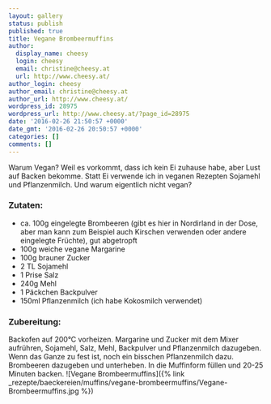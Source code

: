 ```yaml
---
layout: gallery
status: publish
published: true
title: Vegane Brombeermuffins
author:
  display_name: cheesy
  login: cheesy
  email: christine@cheesy.at
  url: http://www.cheesy.at/
author_login: cheesy
author_email: christine@cheesy.at
author_url: http://www.cheesy.at/
wordpress_id: 28975
wordpress_url: http://www.cheesy.at/?page_id=28975
date: '2016-02-26 21:50:57 +0000'
date_gmt: '2016-02-26 20:50:57 +0000'
categories: []
comments: []
---
```

Warum Vegan? Weil es vorkommt, dass ich kein Ei zuhause habe, aber Lust auf Backen bekomme. Statt Ei verwende ich in veganen Rezepten Sojamehl und Pflanzenmilch. Und warum eigentlich nicht vegan?
### Zutaten:
* ca. 100g eingelegte Brombeeren (gibt es hier in Nordirland in der Dose, aber man kann zum Beispiel auch Kirschen verwenden oder andere eingelegte Früchte), gut abgetropft
* 100g weiche vegane Margarine
* 100g brauner Zucker
* 2 TL Sojamehl
* 1 Prise Salz
* 240g Mehl
* 1 Päckchen Backpulver
* 150ml Pflanzenmilch (ich habe Kokosmilch verwendet)
### Zubereitung:
Backofen auf 200°C vorheizen.
Margarine und Zucker mit dem Mixer aufrühren, Sojamehl, Salz, Mehl, Backpulver und Pflanzenmilch dazugeben. Wenn das Ganze zu fest ist, noch ein bisschen Pflanzenmilch dazu. Brombeeren dazugeben und unterheben. In die Muffinform füllen und 20-25 Minuten backen.
![Vegane Brombeermuffins]({% link _rezepte/baeckereien/muffins/vegane-brombeermuffins/Vegane-Brombeermuffins.jpg %})
